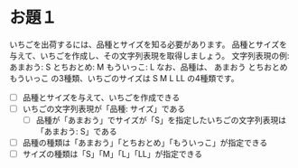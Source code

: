 # お題１

いちごを出荷するには、品種とサイズを知る必要があります。
品種とサイズを与えて、いちごを作成し、その文字列表現を取得しましょう。
文字列表現の例: あまおう: S とちおとめ: M もういっこ: L
なお、品種は、 あまおう とちおとめ もういっこ の3種類、いちごのサイズは S M L LL の4種類です。

- [ ] 品種とサイズを与えて、いちごを作成できる
- [ ] いちごの文字列表現が「品種: サイズ」である
  - [ ] 品種が「あまおう」でサイズが「S」を指定したいちごの文字列表現は「あまおう: S」である
- [ ] 品種の種類は「あまおう」「とちおとめ」「もういっこ」が指定できる
- [ ] サイズの種類は「S」「M」「L」「LL」が指定できる
